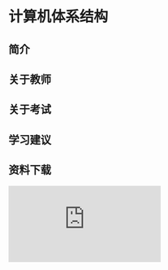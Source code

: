 
# 计算机体系结构

## 简介

## 关于教师

## 关于考试

## 学习建议

## 资料下载

![](https://raw.githubusercontent.com/HIT-OpenCS/CS_Courses/main/计算机科学与技术/计算机体系结构/file.md ":include")
